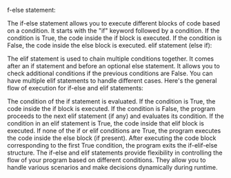 f-else statement:

The if-else statement allows you to execute different blocks of code based on a condition.
It starts with the "if" keyword followed by a condition.
If the condition is True, the code inside the if block is executed.
If the condition is False, the code inside the else block is executed.
elif statement (else if):

The elif statement is used to chain multiple conditions together.
It comes after an if statement and before an optional else statement.
It allows you to check additional conditions if the previous conditions are False.
You can have multiple elif statements to handle different cases.
Here's the general flow of execution for if-else and elif statements:

The condition of the if statement is evaluated.
If the condition is True, the code inside the if block is executed.
If the condition is False, the program proceeds to the next elif statement (if any) and evaluates its condition.
If the condition in an elif statement is True, the code inside that elif block is executed.
If none of the if or elif conditions are True, the program executes the code inside the else block (if present).
After executing the code block corresponding to the first True condition, the program exits the if-elif-else structure.
The if-else and elif statements provide flexibility in controlling the flow of your program based on different conditions. They allow you to handle various scenarios and make decisions dynamically during runtime.
